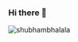 ### Hi there 👋
<p align="left"> <img src="https://komarev.com/ghpvc/?username=shubhambhalala&label=Profile%20views&color=0e75b6&style=flat" alt="shubhambhalala" /> </p>
<!--
**shubhambhalala/shubhambhalala** is a ✨ _special_ ✨ repository because its `README.md` (this file) appears on your GitHub profile.

Here are some ideas to get you started:

- 🔭 I’m currently working on ...
- 🌱 I’m currently learning ...
- 👯 I’m looking to collaborate on ...
- 🤔 I’m looking for help with ...
- 💬 Ask me about ...
- 📫 How to reach me: ...
- 😄 Pronouns: ...
- ⚡ Fun fact: ...
-->
